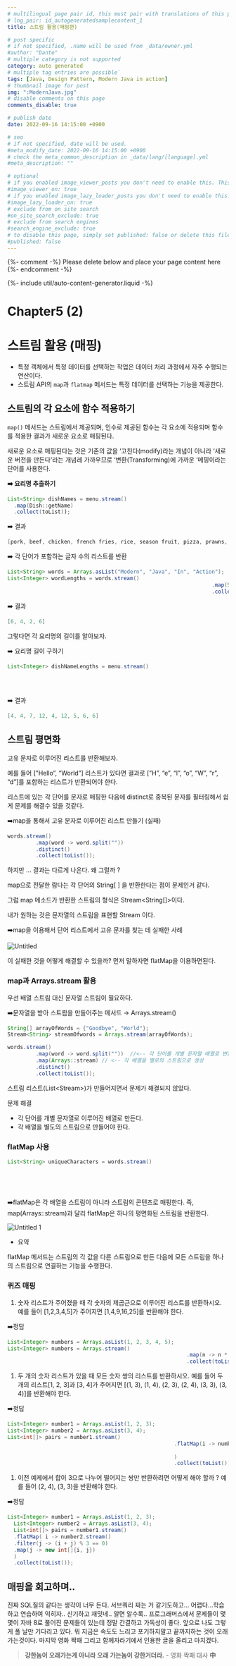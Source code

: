 ```yaml
---
# multilingual page pair id, this must pair with translations of this page. (This name must be unique)
# lng_pair: id_autogeneratedsamplecontent_1
title: 스트림 활용(매핑편)

# post specific
# if not specified, .name will be used from _data/owner.yml
#author: "Dante"
# multiple category is not supported
category: auto generated
# multiple tag entries are possible`
tags: [Java, Design Pattern, Modern Java in action]
# thumbnail image for post
img: ":ModernJava.jpg"
# disable comments on this page
comments_disable: true

# publish date
date: 2022-09-16 14:15:00 +0900

# seo
# if not specified, date will be used.
#meta_modify_date: 2022-09-16 14:15:00 +0900
# check the meta_common_description in _data/lang/[language].yml
#meta_description: ""

# optional
# if you enabled image_viewer_posts you don't need to enable this. This is only if image_viewer_posts = false
#image_viewer_on: true
# if you enabled image_lazy_loader_posts you don't need to enable this. This is only if image_lazy_loader_posts = false
#image_lazy_loader_on: true
# exclude from on site search
#on_site_search_exclude: true
# exclude from search engines
#search_engine_exclude: true
# to disable this page, simply set published: false or delete this file
#published: false
---
```

{%- comment -%} Please delete below and place your page content here {%- endcomment -%}

{%- include util/auto-content-generator.liquid -%}

<!-- outline-start -->
# Chapter5 (2)

# 스트림 활용 (매핑)

- 특정 객체에서 특정 데이터를 선택하는 작업은 데이터 처리 과정에서 자주 수행되는 연산이다.
- 스트림 API의 `map`과 `flatmap` 메서드는 특정 데이터를 선택하는 기능을 제공한다.

## 스트림의 각 요소에 함수 적용하기

`map()` 메서드는 스트림에서 제공되며, 인수로 제공된 함수는 각 요소에 적용되며 함수를 적용한 결과가 새로운 요소로 매핑된다.

새로운 요소로 매핑된다는 것은 기존의 값을 ‘고친다(modify)라는 개념이 아니라 ‘새로운 버전을 만든다'라는 개념레 가까우므로 ‘변환(Transforming)에 가까운 ‘메핑이라는 단어를 사용한다.

**➡️ 요리명 추출하기**

```java
List<String> dishNames = menu.stream()
  .map(Dish::getName)
  .collect(toList));
```

➡️ 결과

```java
[pork, beef, chicken, french fries, rice, season fruit, pizza, prawns, salmon]
```

➡️ 각 단어가 포함하는 글자 수의 리스트를 반환

```java
List<String> words = Arrays.asList("Modern", "Java", "In", "Action");
List<Integer> wordLengths = words.stream()
																 .map(String::length)
																 .collect(toList());
```

➡️ 결과

```java
[6, 4, 2, 6]
```

그렇다면 각 요리명의 길이를 알아보자.

➡️ 요리명 길이 구하기

```java
List<Integer> dishNameLengths = menu.stream()
																		.map(Dish::getName)
																	  .map(String::length)
																	  .collect(toList());
```

➡️ 결과

```java
[4, 4, 7, 12, 4, 12, 5, 6, 6]
```

## 스트림 평면화

고유 문자로 이루어진 리스트를 반환해보자.

예를 들어 [”Hello”, “World”] 리스트가 있다면 결과로 [”H”, “e”, “l”, “o”, “W”, “r”, “d”]를 포함하는 리스트가 반환되어야 한다.

리스트에 있는 각 단어를 문자로 매핑한 다음에 distinct로 중복된 문자를 필터링해서 쉽게 문제를 해결수 있을 것같다.

➡️map을 통해서  고유 문자로 이루어진 리스트 만들기 (실패)

```java
words.stream()
		 .map(word -> word.split(""))
		 .distinct()
		 .collect(toList());
```

하지만 … 결과는 다르게 나온다. 왜 그럴까 ?

map으로 전달한 람다는 각 단어의 String[ ] 을 반환한다는 점이 문제인거 같다.

그럼 map 메소드가 반환한 스트림의 형식은 Stream<String[]>이다.

내가 원하는 것은 문자열의 스트림을 표현할 Stream<String> 이다.

➡️map을 이용해서 단어 리스트에서 고유 문자를 찾는 데 실패한 사례

![Untitled](https://user-images.githubusercontent.com/56623911/190562257-b935ccaa-c10d-4d77-b3fc-4112e8735224.png)

이 실패한 것을 어떻게 해결할 수 있을까?  먼저 말하자면 flatMap을 이용하면된다.

### map과 Arrays.stream 활용

우선 배열 스트림 대신 문자열 스트림이 필요하다.

➡️문자열을 받아 스트릠을 만들어주는 메서드 → Arrays.stream()

```java
String[] arrayOfWords = {"Goodbye", "World"};
Stream<String> streamOfwords = Arrays.stream(arrayOfWords);
```

```java
words.stream()
		 .map(word -> word.split(""))  //<-- 각 단어를 개별 문자열 배열로 변환
		 .map(Arrays::stream) // <-- 각 배열을 별로의 스트림으로 생성
		 .distinct()
		 .collect(toList());
```

스트림 리스트(List<Stream<String>>)가 만들어지면서 문제가 해결되지 않았다.

문제 해결

- 각 단어를 개별 문자열로 이루어진 배열로 만든다.
- 각 배열을 별도의 스트림으로 만들어야 한다.

### flatMap 사용

```java
List<String> uniqueCharacters = words.stream()
																		 .map(word -> word.split("") //<-- 각 단어를 개별 문자로 포함하는 배열로 변환
																		 .flatMap(Arrays::stream) //<-- 생성된 스트림을 하나의 스트림으롤 평면화
																		 .distinct()
																		 .collect(toList());

```

➡️flatMap은 각 배열을 스트림이 아니라 스트림의 콘텐츠로 매핑한다. 즉, map(Arrays::stream)과 달리 flatMap은 하나의 평면화된 스트림을 반환한다.

![Untitled 1](https://user-images.githubusercontent.com/56623911/190562241-5fdd58ea-5393-489a-9d64-661f61d6931b.png)

- 요약

flatMap 메서드는 스트림의 각 값을 다른 스트림으로 만든 다음에 모든 스트림을 하나의 스트림으로 연결하는 기능을 수행한다.

### 퀴즈 매핑

1. 숫자 리스트가 주어졌을 때 각 숫자의 제곱근으로 이루어진 리스트를 반환하시오. 예를 들어 [1,2,3,4,5]가 주어지면 [1,4,9,16,25]를 반환해야 한다.

➡️정답

```java
List<Integer> numbers = Arrays.asList(1, 2, 3, 4, 5);
List<Integer> numbers = Arrays.stream()
														 .map(n -> n * n)
														 .collect(toList());
```

1.  두 개의 숫자 리스트가 있을 때 모든 숫자 쌍의 리스트를 반환하시오. 예를 들어 두 개의 리스트[1, 2, 3]과 [3, 4]가 주어지면 [(1, 3), (1, 4), (2, 3), (2, 4), (3, 3), (3, 4)]를 반환해야 한다.

➡️정답

```java
List<Integer> number1 = Arrays.asList(1, 2, 3);
List<Integer> number2 = Arrays.asList(3, 4);
List<int[]> pairs = number1.stream()
													 .flatMap(i -> number2.stream()
																						    .map(j -> new int[]{i, j})
													 )
													 .collect(toList());

```

1. 이전 예제에서 합이 3으로 나누어 떨어지는 쌍만 반환하려면 어떻게 해야 할까 ? 예를 들어 (2, 4), (3, 3)을 반환해야 한다.

➡️정답

```java
List<Integer> number1 = Arrays.asList(1, 2, 3);
  List<Integer> number2 = Arrays.asList(3, 4);
  List<int[]> pairs = number1.stream()
  .flatMap( i -> number2.stream()
  .filter(j -> (i + j) % 3 == 0)
  .map(j -> new int[]{i, j})
  )
  .collect(toList());
```

## 매핑을 회고하며..

진짜 SQL질의 같다는 생각이 너무 든다. 서브쿼리 짜는 거 같기도하고… 어렵다…학습하고 연습하여 익히자.. 신기하고 재밋네.. 알면 알수록.. 프로그래머스에서 문제들이 몇몇이 자바 8로 풀어진 문제들이 있는데 정말 간결하고 가독성이 좋다. 앞으로 나도 그렇게 풀 날만 기다리고 있다. 뭐 지금은 속도도 느리고 포기하지말고 끝까지하는 것이 오래가는것이다.  마지막 영화 짝패 그리고 함께자라기에서 인용한 글을 올리고 마치겠다.

> **강한놈이 오래가는게 아니라 오래 가는놈이 강한거더라.**                                - 영화 짝패 대사 **中**



<!-- outline-end -->
